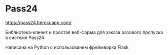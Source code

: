 # Pass24

https://pass24.herokuapp.com/

Библиотека-клиент и простая веб-форма для заказа разового пропуска в системе Pass24

Написана на Python с использованем фреймворка Flask